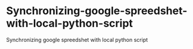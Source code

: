 # Synchronizing-google-spreedshet-with-local-python-script
Synchronizing google spreedshet with local python script
